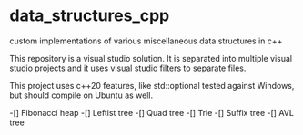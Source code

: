 # data_structures_cpp
custom implementations of various miscellaneous data structures in c++

This repository is a visual studio solution.
It is separated into multiple visual studio projects and it uses visual studio filters to separate files.

This project uses c++20 features, like std::optional
tested against Windows, but should compile on Ubuntu as well.

-[] Fibonacci heap
-[] Leftist tree
-[] Quad tree
-[] Trie
-[] Suffix tree
-[] AVL tree
